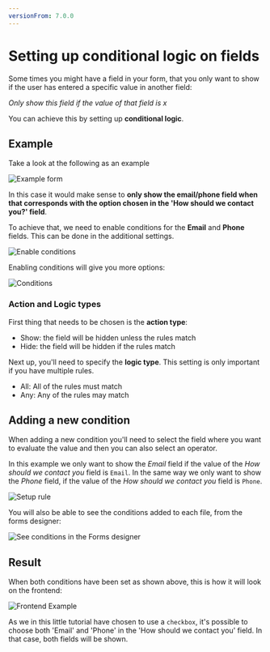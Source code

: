 ```yaml
---
versionFrom: 7.0.0
---
```


# Setting up conditional logic on fields

Some times you might have a field in your form, that you only want to show if the user has entered a specific value in another field: 

*Only show this field if the value of that field is x*

You can achieve this by setting up **conditional logic**.

## Example

Take a look at the following as an example

![Example form](images/ExampleForm.png)

In this case it would make sense to **only show the email/phone field when that corresponds with the option chosen in the 'How should we contact you?' field**.

To achieve that, we need to enable conditions for the **Email** and **Phone** fields. This can be done in the additional settings.

![Enable conditions](images/EnableConditions.png)

Enabling conditions will give you more options:

![Conditions](images/conditions.png)

### Action and Logic types

First thing that needs to be chosen is the **action type**:

- Show: the field will be hidden unless the rules match
- Hide: the field will be hidden if the rules match

Next up, you'll need to specify the **logic type**. This setting is only important if you have multiple rules.

- All: All of the rules must match
- Any: Any of the rules may match

## Adding a new condition

When adding a new condition you'll need to select the field where you want to evaluate the value and then you can also select an operator.

In this example we only want to show the *Email* field if the value of the *How should we contact you* field is `Email`. In the same way we only want to show the *Phone* field, if the value of the *How should we contact you* field is `Phone`.

![Setup rule](images/exampleConditions.png)

You will also be able to see the conditions added to each file, from the forms designer:

![See conditions in the Forms designer](images/exampleBackoffice.png)

## Result

When both conditions have been set as shown above, this is how it will look on the frontend:

![Frontend Example](images/exampleFrontend.png)

As we in this little tutorial have chosen to use a `checkbox`, it's possible to choose both 'Email' and 'Phone' in the 'How should we contact you' field. In that case, both fields will be shown.
